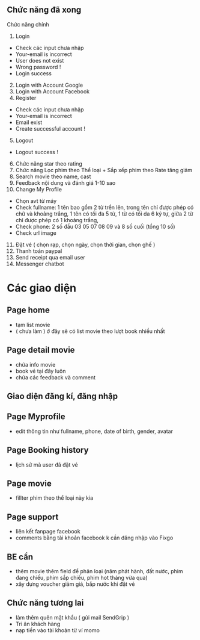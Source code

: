 ## Chức năng đã xong

Chức năng chính

1. Login

- Check các input chưa nhập
- Your-email is incorrect
- User does not exist
- Wrong password !
- Login success

2. Login with Account Google
3. Login with Account Facebook
4. Register

- Check các input chưa nhập
- Your-email is incorrect
- Email exist
- Create successful account !

5. Logout

- Logout success !

6. Chức năng star theo rating
7. Chức năng Lọc phim theo Thể loại + Sắp xếp phim theo Rate tăng giảm
8. Search movie theo name, cast
9. Feedback nội dung và đánh giá 1-10 sao
10. Change My Profile

- Chọn avt từ máy
- Check fullname: 1 tên bao gồm 2 từ trển lên,
  trong tên chỉ được phép có chữ và khoảng trắng,
  1 tên có tối đa 5 từ,
  1 từ có tối da 6 ký tự,
  giữa 2 từ chỉ được phép có 1 khoảng trắng,
- Check phone: 2 số đầu 03 05 07 08 09 và 8 số cuối (tổng 10 số)
- Check url image

11. Đặt vé ( chọn rạp, chọn ngày, chọn thời gian, chọn ghế )
12. Thanh toán paypal
13. Send receipt qua email user
14. Messenger chatbot

# Các giao diện

## Page home

- tạm list movie
- ( chưa làm ) ở đây sẽ có list movie theo lượt book nhiều nhất

## Page detail movie

- chứa info movie
- book vé tại đây luôn
- chứa các feedback và comment

## Giao diện đăng kí, đăng nhập

## Page Myprofile

- edit thông tin như fullname, phone, date of birth, gender, avatar

## Page Booking history

- lịch sử mà user đã đặt vé

## Page movie

- fillter phim theo thể loại này kia

## Page support

- liên kết fanpage facebook
- comments bằng tài khoản facebook k cần đăng nhập vào Fixgo

## BE cần

- thêm movie thêm field để phân loại (năm phát hành, đất nước, phim đang chiếu, phim sắp chiếu, phim hot tháng vừa qua)
- xây dựng voucher giảm giá, bắp nước khi đặt vé

## Chức năng tương lai

- làm thêm quên mật khẩu ( gửi mail SendGrip )
- Tri ân khách hàng
- nạp tiền vào tài khoản từ ví momo
